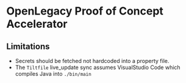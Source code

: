 # OpenLegacy Proof of Concept Accelerator

## Limitations
 - Secrets should be fetched not hardcoded into a property file.
 - The `Tiltfile` live_update sync assumes VisualStudio Code which compiles Java into `./bin/main`